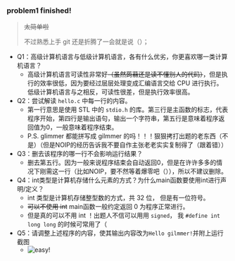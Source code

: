 ### problem1 finished!

> ~~太简单啦~~
>
> 不过熟悉上手 git 还是折腾了一会就是说（）；

- Q1：高级计算机语言与低级计算机语言，各有什么优劣，你更喜欢哪一类计算机语言？
  - 高级计算机语言可读性非常好~~（虽然蒟蒻还是读不懂别人的代码）~~，但是执行的效率很低，因为要经过层层处理变成汇编语言交给 CPU 进行执行。低级计算机语言与之相反，可读性很差，但是执行效率很高。
- Q2：尝试解读 `hello.c` 中每一行的内容。
  - 第一行意思是使用 STL 中的 `stdio.h` 的库。第三行是主函数的标志，代表程序开始，第四行是输出语句，输出一个字符串，第五行是意味着程序返回值为0，一般意味着程序结束。
  - P.S. glimmer 都能拼写成 gilmmer 的吗！！！狠狠拷打出题的老东西（不是）（但是NOIP的经历告诉我不要自作主张老老实实复制得了（跟着错））
- Q3：删去该程序的哪一行不会影响运行结果？
  - 删去第五行。因为一般来说程序结束会自动返回0，但是在许许多多的情况下刚需这一行（比如NOIP，要不然等着爆零吧（）），所以不建议删除。
- Q4：int类型是计算机存储什么元素的方式？为什么main函数要使用int进行声明/定义？
  - int 类型是计算机存储整型数的方式，共 32 位， 但是有一位符号。
  - ~~可以不使用 int~~ main函数一般约定返回 0 为程序正常进行。
  - 但是真的可以不用 int ！出题人不信可以用用 `signed`， 我 `#define int long long` 的时候可常用了（
- Q5：请调整上述程序的内容，使其输出内容改为`Hello gilmmer!`并附上运行截图
  - ![easy!](https://cdn.luogu.com.cn/upload/image_hosting/p1zwop0q.png)
